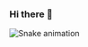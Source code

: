 ### Hi there 👋

  ![Snake animation](https://github.com/yurx21/yurx21/blob/output/github-contribution-grid-snake.svg)
